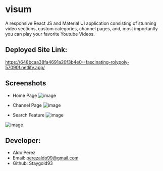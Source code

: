 # visum
A responsive React JS and Material UI application consisting of stunning video sections, custom categories, channel pages, and, most importantly you can play your favorite Youtube Videos.




## Deployed Site Link:
https://648bcaa38fa4691a20f3b4e0--fascinating-rolypoly-57090f.netlify.app/



## Screenshots
 * Home Page
![image](https://github.com/Staygold93/visum/assets/112224915/bc8b0318-91df-41b6-9465-1b7b6aade639)

* Channel Page
![image](https://github.com/Staygold93/visum/assets/112224915/1655591f-3059-4e3a-81c4-200318208630)
* Search Feature
![image](https://github.com/Staygold93/visum/assets/112224915/8314d262-3eb7-42cb-93be-47e21349eebb)

![image](https://github.com/Staygold93/visum/assets/112224915/082ba76d-9bc2-4ca4-9fbc-63c4cab8e55e)




## Developer: 
* Aldo Perez
* Email: perezaldo99@gmail.com
* Github: Staygold93
